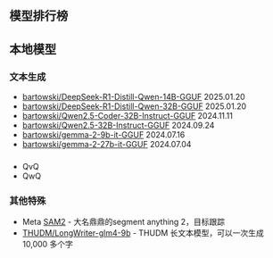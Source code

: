 ## 模型排行榜

## 本地模型

### 文本生成
* [bartowski/DeepSeek-R1-Distill-Qwen-14B-GGUF](https://huggingface.co/bartowski/DeepSeek-R1-Distill-Qwen-14B-GGUF) 2025.01.20
* [bartowski/DeepSeek-R1-Distill-Qwen-32B-GGUF](https://huggingface.co/bartowski/DeepSeek-R1-Distill-Qwen-32B-GGUF) 2025.01.20
* [bartowski/Qwen2.5-Coder-32B-Instruct-GGUF](https://huggingface.co/bartowski/Qwen2.5-Coder-32B-Instruct-GGUF) 2024.11.11
* [bartowski/Qwen2.5-32B-Instruct-GGUF](https://huggingface.co/bartowski/Qwen2.5-32B-Instruct-GGUF) 2024.09.24
* [bartowski/gemma-2-9b-it-GGUF](https://huggingface.co/bartowski/gemma-2-9b-it-GGUF) 2024.07.16
* [bartowski/gemma-2-27b-it-GGUF](https://huggingface.co/bartowski/gemma-2-27b-it-GGUF) 2024.07.04

### 

### 
* QvQ
* QwQ

### 其他特殊
* Meta [SAM2](https://github.com/facebookresearch/sam2) - 大名鼎鼎的segment anything 2，目标跟踪
* [THUDM/LongWriter-glm4-9b](https://huggingface.co/THUDM/LongWriter-glm4-9b) - THUDM 长文本模型，可以一次生成 10,000 多个字